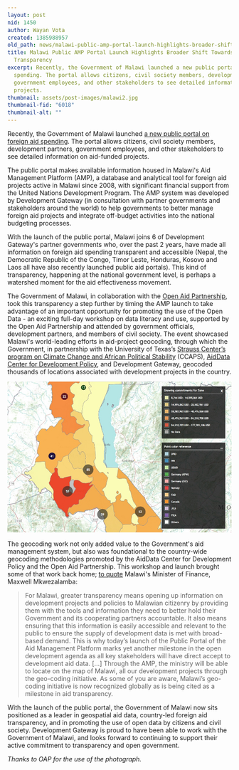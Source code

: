 ```yaml
---
layout: post
nid: 1450
author: Wayan Vota
created: 1385988957
old_path: news/malawi-public-amp-portal-launch-highlights-broader-shift-towards-openness-and-transparency
title: Malawi Public AMP Portal Launch Highlights Broader Shift Towards Openness and
  Transparency
excerpt: Recently, the Government of Malawi launched a new public portal on foreign aid
  spending. The portal allows citizens, civil society members, development partners,
  government employees, and other stakeholders to see detailed information on aid-funded
  projects.
thumbnail: assets/post-images/malawi2.jpg
thumbnail-fid: "6018"
thumbnail-alt: ""
---
```


Recently, the Government of Malawi launched [a new public portal on foreign aid spending](http://malawiaid.finance.gov.mw/). The portal allows citizens, civil society members, development partners, government employees, and other stakeholders to see detailed information on aid-funded projects.

The public portal makes available information housed in Malawi's Aid Management Platform (AMP), a database and analytical tool for foreign aid projects active in Malawi since 2008, with significant financial support from the United Nations Development Program. The AMP system was developed by Development Gateway (in consultation with partner governments and stakeholders around the world) to help governments to better manage foreign aid projects and integrate off-budget activities into the national budgeting processes.

With the launch of the public portal, Malawi joins 6 of Development Gateway's partner governments who, over the past 2 years, have made all information on foreign aid spending transparent and accessible (Nepal, the Democratic Republic of the Congo, Timor Leste, Honduras, Kosovo and Laos all have also recently launched public aid portals). This kind of transparency, happening at the national government level, is perhaps a watershed moment for the aid effectiveness movement.

The Government of Malawi, in collaboration with the [Open Aid Partnership](http://www.openaidmap.org/), took this transparency a step further by timing the AMP launch to take advantage of an important opportunity for promoting the use of the Open Data - an exciting full-day workshop on data literacy and use, supported by the Open Aid Partnership and attended by government officials, development partners, and members of civil society. The event showcased Malawi's world-leading efforts in aid-project geocoding, through which the Government, in partnership with the University of Texas’s [Strauss Center’s program on Climate Change and African Political Stability](https://strausscenter.org/ccaps/) (CCAPS), [AidData Center for Development Policy](http://aiddata.org), and Development Gateway, geocoded thousands of locations associated with development projects in the country.

![malawi aid map](/assets/post-images/malawi-aid-map.jpg "malawi aid map")

The geocoding work not only added value to the Government's aid management system, but also was foundational to the country-wide geocoding methodologies promoted by the AidData Center for Development Policy and the Open Aid Partnership. This workshop and launch brought some of that work back home; [to quote](http://malawiaid.finance.gov.mw/news/hon-maxwell-m-mkwezalamba-gives-keynote-address-amp-launch) Malawi's Minister of Finance, Maxwell Mkwezalamba:

> For Malawi, greater transparency means opening up information on development projects and policies to Malawian citizenry by providing them with the tools and information they need to better hold their Government and its cooperating partners accountable. It also means ensuring that this information is easily accessible and relevant to the public to ensure the supply of development data is met with broad-based demand. This is why today’s launch of the Public Portal of the Aid Management Platform marks yet another milestone in the open development agenda as all key stakeholders will have direct accept to development aid data. […] Through the AMP, the ministry will be able to locate on the map of Malawi, all our development projects through the geo-coding initiative. As some of you are aware, Malawi’s geo-coding initiative is now recognized globally as is being cited as a milestone in aid transparency.

With the launch of the public portal, the Government of Malawi now sits positioned as a leader in geospatial aid data, country-led foreign aid transparency, and in promoting the use of open data by citizens and civil society. Development Gateway is proud to have been able to work with the Government of Malawi, and looks forward to continuing to support their active commitment to transparency and open government.

*Thanks to OAP for the use of the photograph.*


